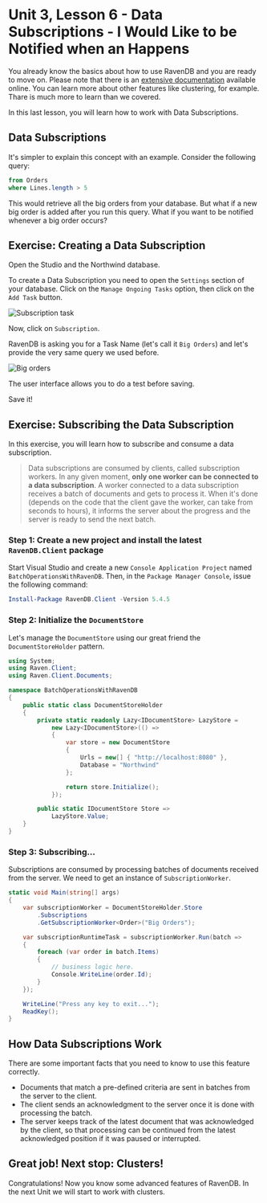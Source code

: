# Unit 3, Lesson 6 - Data Subscriptions - I Would Like to be Notified when an <IMPORTANT EVENT> Happens

You already know the basics about how to use RavenDB and you are ready to move on. Please
note that there is an [extensive documentation](http://ravendb.net/docs) available online. You can learn more about other features like clustering, for example. Thare is much more to learn than we covered.

In this last lesson, you will learn how to work with Data Subscriptions.

## Data Subscriptions

It's simpler to explain this concept with an example. Consider the following query:

```sql
from Orders 
where Lines.length > 5
```

This would retrieve all the big orders from your database. But what if a new big order 
is added after you run this query. What if you want to be notified whenever a big order
occurs? 

## Exercise: Creating a Data Subscription

Open the Studio and the Northwind database.

To create a Data Subscription you need to open the `Settings` section of your database.
Click on the `Manage Ongoing Tasks` option, then click on the `Add Task` button.

![Subscription task](media/new_subscription_task.png)

Now, click on `Subscription`.

RavenDB is asking you for a Task Name (let's call it `Big Orders`) and let's provide the very
same query we used before.

![Big orders](media/big_orders.png)

The user interface allows you to do a test before saving. 

Save it!

## Exercise: Subscribing the Data Subscription

In this exercise, you will learn how to subscribe and consume a 
data subscription.

>Data subscriptions are consumed by clients, called subscription workers. 
In any given moment, **only one worker can be connected to a data subscription**. 
A worker connected to a data subscription receives a batch of documents and gets to process it. 
When it's done (depends on the code that the client gave the worker, can take from seconds to hours), 
it informs the server about the progress and the server is ready to send the next batch.

### Step 1: Create a new project and install the latest `RavenDB.Client` package

Start Visual Studio and create a new `Console Application Project` named
`BatchOperationsWithRavenDB`. Then, in the `Package Manager Console`, issue the following
command:

```powershell
Install-Package RavenDB.Client -Version 5.4.5
```

### Step 2: Initialize the `DocumentStore`

Let's manage the `DocumentStore` using our great friend the `DocumentStoreHolder` pattern.  

````csharp
using System;
using Raven.Client;
using Raven.Client.Documents;

namespace BatchOperationsWithRavenDB
{
    public static class DocumentStoreHolder
    {
        private static readonly Lazy<IDocumentStore> LazyStore =
            new Lazy<IDocumentStore>(() =>
            {
                var store = new DocumentStore
                {
                    Urls = new[] { "http://localhost:8080" },
                    Database = "Northwind"
                };

                return store.Initialize();
            });

        public static IDocumentStore Store =>
            LazyStore.Value;
    }
}
````

### Step 3: Subscribing...

Subscriptions are consumed by processing batches of documents received from the server. 
We need to get an instance of `SubscriptionWorker`.

```csharp
static void Main(string[] args)
{
    var subscriptionWorker = DocumentStoreHolder.Store
        .Subscriptions
        .GetSubscriptionWorker<Order>("Big Orders");

    var subscriptionRuntimeTask = subscriptionWorker.Run(batch =>
    {
        foreach (var order in batch.Items)
        {
            // business logic here.
            Console.WriteLine(order.Id);
        }
    });

    WriteLine("Press any key to exit...");
    ReadKey();
}
```

## How Data Subscriptions Work

There are some important facts that you need to know to use this feature correctly.

* Documents that match a pre-defined criteria are sent in batches from the server to the client.
* The client sends an acknowledgment to the server once it is done with processing the batch.
* The server keeps track of the latest document that was acknowledged by the client, so that processing can be continued from the latest acknowledged position if it was paused or interrupted.

## Great job! Next stop: Clusters!

Congratulations! Now you know some advanced features of RavenDB. In the next Unit we will start to work with clusters.

